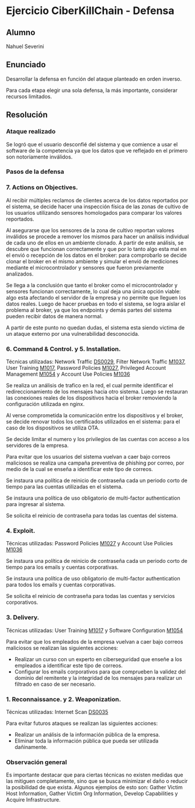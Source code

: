 # Ejercicio CiberKillChain - Defensa

## Alumno

Nahuel Severini

## Enunciado

Desarrollar la defensa en función del ataque planteado en orden inverso.

Para cada etapa elegir una sola defensa, la más importante, considerar recursos limitados.

## Resolución

### Ataque realizado

Se logró que el usuario desconfié del sistema y que comience a usar el software de la competencia ya que los datos que ve reflejado en el primero son notoriamente inválidos.

### Pasos de la defensa

### 7. Actions on Objectives.
Al recibir múltiples reclamos de clientes acerca de los datos reportados por el sistema, se decide hacer una inspección física de las zonas de cultivo de los usuarios utilizando sensores homologados para comparar los valores reportados.  

Al asegurarse que los sensores de la zona de cultivo reportan valores inválidos se procede a remover los mismos para hacer un análisis individual de cada uno de ellos en un ambiente clonado. A partir de este análisis, se descubre que funcionan correctamente y que por lo tanto algo esta mal en el envió o recepción de los datos en el broker: para comprobarlo se decide clonar el broker en el mismo ambiente y simular el envió de mediciones mediante el microcontrolador y sensores que fueron previamente analizados.

Se llega a la conclusión que tanto el broker como el microcontrolador y sensores funcionan correctamente, lo cual deja una única opción viable: algo esta afectando el servidor de la empresa y no permite que lleguen los datos reales. Luego de hacer pruebas en todo el sistema, se logra aislar el problema al broker, ya que los endpoints y demás partes del sistema pueden recibir datos de manera normal.

A partir de este punto no quedan dudas, el sistema esta siendo victima de un ataque externo por una vulnerabilidad desconocida.

### 6. Command & Control. y 5. Installation.
Técnicas utilizadas: Network Traffic [DS0029](https://attack.mitre.org/datasources/DS0029/), Filter Network Traffic [M1037](https://attack.mitre.org/mitigations/M1037/), User Training [M1017](https://attack.mitre.org/mitigations/M1017/), Password Policies [M1027](https://attack.mitre.org/mitigations/M1027/), Privileged Account Management [M1054](https://attack.mitre.org/mitigations/M1026/) y Account Use Policies [M1036](https://attack.mitre.org/mitigations/M1036/)

Se realiza un análisis de trafico en la red, el cual permite identificar el redireccionamiento de los mensajes hacia otro sistema. Luego se restauran las conexiones reales de los dispositivos hacia el broker removiendo la configuración utilizada en nginx.

Al verse comprometida la comunicación entre los dispositivos y el broker, se decide renovar todos los certificados utilizados en el sistema: para el caso de los dispositivos se utiliza OTA.

Se decide limitar el numero y los privilegios de las cuentas con acceso a los servidores de la empresa.

Para evitar que los usuarios del sistema vuelvan a caer bajo correos maliciosos se realiza una campaña preventiva de phishing por correo, por medio de la cual se enseña a identificar este tipo de correos.

Se instaura una política de reinicio de contraseña cada un periodo corto de tiempo para las cuentas utilizadas en el sistema.

Se instaura una política de uso obligatorio de multi-factor authentication para ingresar al sistema.

Se solicita el reinicio de contraseña para todas las cuentas del sistema.

### 4. Exploit.
Técnicas utilizadas: Password Policies [M1027](https://attack.mitre.org/mitigations/M1027/) y Account Use Policies [M1036](https://attack.mitre.org/mitigations/M1036/)

Se instaura una política de reinicio de contraseña cada un periodo corto de tiempo para los emails y cuentas corporativas. 

Se instaura una política de uso obligatorio de multi-factor authentication para todos los emails y cuentas corporativas.

Se solicita el reinicio de contraseña para todas las cuentas y servicios corporativos.

### 3. Delivery.
Técnicas utilizadas: User Training [M1017](https://attack.mitre.org/mitigations/M1017/) y Software Configuration [M1054](https://attack.mitre.org/mitigations/M1054/)

Para evitar que los empleados de la empresa vuelvan a caer bajo correos maliciosos se realizan las siguientes acciones:
- Realizar un curso con un experto en ciberseguridad que enseñe a los empleados a identificar este tipo de correos.
- Configurar los emails corporativos para que comprueben la validez del dominio del remitente y la integridad de los mensajes para realizar un filtrado en caso de ser necesario. 

### 1. Reconnaissance. y 2. Weaponization.
Técnicas utilizadas: Internet Scan [DS0035](https://attack.mitre.org/datasources/DS0035/)

Para evitar futuros ataques se realizan las siguientes acciones:
- Realizar un análisis de la información pública de la empresa.
- Eliminar toda la información pública que pueda ser utilizada dañinamente.

### Observación general
Es importante destacar que para ciertas técnicas no existen medidas que las mitiguen completamente, sino que se busca minimizar el daño o reducir la posibilidad de que exista. Algunos ejemplos de esto son: Gather Victim Host Information, Gather Victim Org Information, Develop Capabilities y Acquire Infrastructure.
